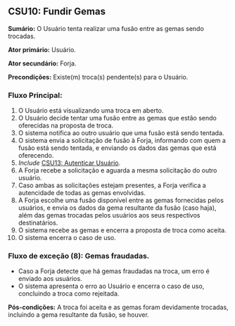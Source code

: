 ## CSU10: Fundir Gemas

**Sumário:** O Usuário tenta realizar uma fusão entre as gemas sendo trocadas.

**Ator primário:** Usuário.

**Ator secundário:** Forja.

**Precondições:** Existe(m) troca(s) pendente(s) para o Usuário.

### Fluxo Principal:
1. O Usuário está visualizando uma troca em aberto.
2. O Usuário decide tentar uma fusão entre as gemas que estão sendo oferecidas na proposta de troca.
3. O sistema notifica ao outro usuário que uma fusão está sendo tentada.
4. O sistema envia a solicitação de fusão à Forja, informando com quem a fusão está sendo tentada, e enviando os dados das gemas que está oferecendo.
5. _Include_ [CSU13: Autenticar Usuário](#csu13-autenticar-usuário).
6. A Forja recebe a solicitação e aguarda a mesma solicitação do outro usuário.
7. Caso ambas as solicitações estejam presentes, a Forja verifica a autencidade de todas as gemas envolvidas.
8. A Forja escolhe uma fusão disponível entre as gemas fornecidas pelos usuários, e envia os dados da gema resultante da fusão (caso haja), além das gemas trocadas pelos usuários aos seus respectivos destinatários.
9. O sistema recebe as gemas e encerra a proposta de troca como aceita.
10. O sistema encerra o caso de uso.

### Fluxo de exceção (8): Gemas fraudadas.
- Caso a Forja detecte que há gemas fraudadas na troca, um erro é enviado aos usuários.
- O sistema apresenta o erro ao Usuário e encerra o caso de uso, concluindo a troca como rejeitada.

**Pós-condições:** A troca foi aceita e as gemas foram devidamente trocadas, incluindo a gema resultante da fusão, se houver.